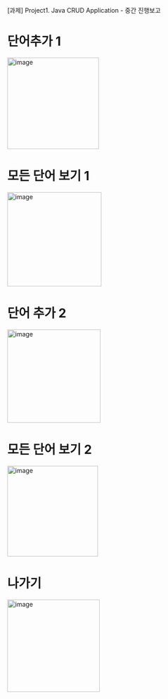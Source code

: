[과제] Project1. Java CRUD Application - 중간 진행보고

# 단어추가 1
<img width="208" alt="image" src="https://github.com/eunsaemsaem/PP_WordMaster/assets/142576710/87b93c86-0682-4c12-a698-6eda1ba66f09">


# 모든 단어 보기 1
<img width="214" alt="image" src="https://github.com/eunsaemsaem/PP_WordMaster/assets/142576710/2491ee14-19e3-4e86-a9b4-888cb8412e27">


# 단어 추가 2
<img width="212" alt="image" src="https://github.com/eunsaemsaem/PP_WordMaster/assets/142576710/451ab209-569e-4055-a38c-7f7e1c312cfe">


# 모든 단어 보기 2
<img width="206" alt="image" src="https://github.com/eunsaemsaem/PP_WordMaster/assets/142576710/55e20977-3c97-4fbe-8e07-1e1eda7bcc4b">


# 나가기
<img width="210" alt="image" src="https://github.com/eunsaemsaem/PP_WordMaster/assets/142576710/5dc574c7-f07c-4bd0-8d03-3d7e213d4a27">
